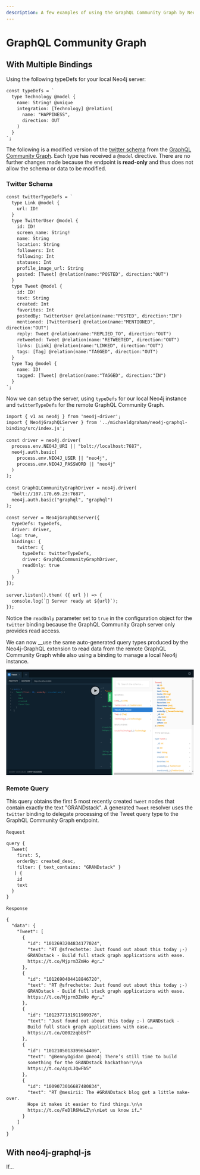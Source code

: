```yaml
---
description: A few examples of using the GraphQL Community Graph by Neo4j.
---
```


# GraphQL Community Graph

## With Multiple Bindings

Using the following typeDefs for your local Neo4j server:

```text
const typeDefs = `
  type Technology @model {
    name: String! @unique
    integration: [Technology] @relation(
      name: "HAPPINESS", 
      direction: OUT
    )
  }
`;
```

The following is a modified version of the [twitter schema](https://github.com/grand-stack/grand-stack-starter/blob/twitter/api/src/graphql-schema.js) from the [GraphQL Community Graph](http://graphql.communitygraph.org/). Each type has received a `@model` directive. There are no further changes made because the endpoint is **read-only** and thus does not allow the schema or data to be modified.

### Twitter Schema

```text
const twitterTypeDefs = `
  type Link @model {
    url: ID!
  }
  type TwitterUser @model {
    id: ID!
    screen_name: String!
    name: String
    location: String
    followers: Int
    following: Int
    statuses: Int
    profile_image_url: String
    posted: [Tweet] @relation(name:"POSTED", direction:"OUT")
  }
  type Tweet @model {
    id: ID!
    text: String
    created: Int
    favorites: Int
    postedBy: TwitterUser @relation(name:"POSTED", direction:"IN")
    mentioned: [TwitterUser] @relation(name:"MENTIONED", direction:"OUT")
    reply: Tweet @relation(name:"REPLIED_TO", direction:"OUT")
    retweeted: Tweet @relation(name:"RETWEETED", direction:"OUT")
    links: [Link] @relation(name:"LINKED", direction:"OUT")
    tags: [Tag] @relation(name:"TAGGED", direction:"OUT")
  }
  type Tag @model {
    name: ID!
    tagged: [Tweet] @relation(name:"TAGGED", direction:"IN")
  }
`;
```

Now we can setup the server, using `typeDefs` for our local Neo4j instance and `twitterTypeDefs` for the remote GraphQL Community Graph. 

```text
import { v1 as neo4j } from 'neo4j-driver';
import { Neo4jGraphQLServer } from '../michaeldgraham/neo4j-graphql-binding/src/index.js';

const driver = neo4j.driver(
  process.env.NEO4J_URI || "bolt://localhost:7687",
  neo4j.auth.basic(
    process.env.NEO4J_USER || "neo4j",
    process.env.NEO4J_PASSWORD || "neo4j"
  )
);

const GraphQLCommunityGraphDriver = neo4j.driver(
  "bolt://107.170.69.23:7687",
  neo4j.auth.basic("graphql", "graphql")
);

const server = Neo4jGraphQLServer({
  typeDefs: typeDefs,
  driver: driver,
  log: true,
  bindings: {
    twitter: {
      typeDefs: twitterTypeDefs,
      driver: GraphQLCommunityGraphDriver,
      readOnly: true
    }
  }
});

server.listen().then( ({ url }) => {
  console.log(`🚀 Server ready at ${url}`);
});

```

Notice the `readOnly` parameter set to `true` in the configuration object for the `twitter` binding because the GraphQL Community Graph server only provides read access. 

We can now __use the same auto-generated query types produced by the Neo4j-GraphQL extension to read data from the remote GraphQL Community Graph while also using a binding to manage a local Neo4j instance. 

![Combined API in GraphQL Playground](.gitbook/assets/twoschemaplayground.png)

### Remote Query

This query obtains the first 5 most recently created `Tweet` nodes that contain exactly the text "GRANDstack". A generated `Tweet` resolver uses the `twitter` binding to delegate processing of the Tweet query type to the GraphQL Community Graph endpoint. 

`Request`

```text
query {
  Tweet(
    first: 5, 
    orderBy: created_desc, 
    filter: { text_contains: "GRANDstack" }
   ) {
    id
    text
  }
}
```

`Response`

```text
{
  "data": {
    "Tweet": [
      {
        "id": "1012693204834177024",
        "text": "RT @sfrechette: Just found out about this today ;-) 
        GRANDstack - Build full stack graph applications with ease. 
        https://t.co/Mjprm3ZmHo #gr…"
      },
      {
        "id": "1012690404418846720",
        "text": "RT @sfrechette: Just found out about this today ;-) 
        GRANDstack - Build full stack graph applications with ease. 
        https://t.co/Mjprm3ZmHo #gr…"
      },
      {
        "id": "1012377131911909376",
        "text": "Just found out about this today ;-) GRANDstack - 
        Build full stack graph applications with ease.… 
        https://t.co/Q002zqbbSf"
      },
      {
        "id": "1012105013399654400",
        "text": "@BennyOgidan @neo4j There’s still time to build 
        something for the GRANDstack hackathon!\n\n 
        https://t.co/4gcLJQwFb5"
      },
      {
        "id": "1009073016687480834",
        "text": "RT @mesirii: The #GRANDstack blog got a little make-over.
        Hope it makes it easier to find things.\n\n
        https://t.co/FeDlR6MwLZ\n\nLet us know if…"
      }
    ]
  }
}
```

## With neo4j-graphql-js

If...



